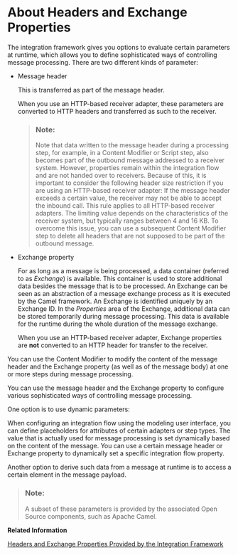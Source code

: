 <!-- loio0974c4f3c9304694a66bcb77dc275c64 -->

# About Headers and Exchange Properties



The integration framework gives you options to evaluate certain parameters at runtime, which allows you to define sophisticated ways of controlling message processing. There are two different kinds of parameter:

-   Message header

    This is transferred as part of the message header.

    When you use an HTTP-based receiver adapter, these parameters are converted to HTTP headers and transferred as such to the receiver.

    > ### Note:  
    > Note that data written to the message header during a processing step, for example, in a Content Modifier or Script step, also becomes part of the outbound message addressed to a receiver system. However, properties remain within the integration flow and are not handed over to receivers. Because of this, it is important to consider the following header size restriction if you are using an HTTP-based receiver adapter: If the message header exceeds a certain value, the receiver may not be able to accept the inbound call. This rule applies to all HTTP-based receiver adapters. The limiting value depends on the characteristics of the receiver system, but typically ranges between 4 and 16 KB. To overcome this issue, you can use a subsequent Content Modifier step to delete all headers that are not supposed to be part of the outbound message.

-   Exchange property

    For as long as a message is being processed, a data container \(referred to as *Exchange*\) is available. This container is used to store additional data besides the message that is to be processed. An Exchange can be seen as an abstraction of a message exchange process as it is executed by the Camel framework. An Exchange is identified uniquely by an Exchange ID. In the *Properties* area of the Exchange, additional data can be stored temporarily during message processing. This data is available for the runtime during the whole duration of the message exchange.

    When you use an HTTP-based receiver adapter, Exchange properties are **not** converted to an HTTP header for transfer to the receiver.


You can use the Content Modifier to modify the content of the message header and the Exchange property \(as well as of the message body\) at one or more steps during message processing.

You can use the message header and the Exchange property to configure various sophisticated ways of controlling message processing.

One option is to use dynamic parameters:

When configuring an integration flow using the modeling user interface, you can define placeholders for attributes of certain adapters or step types. The value that is actually used for message processing is set dynamically based on the content of the message. You can use a certain message header or Exchange property to dynamically set a specific integration flow property.

Another option to derive such data from a message at runtime is to access a certain element in the message payload.

> ### Note:  
> A subset of these parameters is provided by the associated Open Source components, such as Apache Camel.

**Related Information**  


[Headers and Exchange Properties Provided by the Integration Framework](headers-and-exchange-properties-provided-by-the-integration-framework-d0fcb09.md "")


